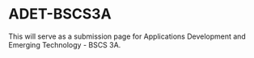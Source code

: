 # ADET-BSCS3A

This will serve as a submission page for Applications Development and Emerging Technology - BSCS 3A.
